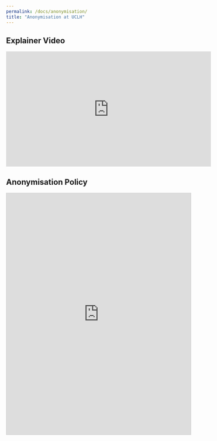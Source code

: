 ```yaml
---
permalink: /docs/anonymisation/
title: "Anonymisation at UCLH"
---
```


## Explainer Video
<iframe width="560" height="315" src="https://www.youtube.com/embed/Q9-jh7TsXF0?si=7pqef6UD7aUC616I" title="YouTube video player" frameborder="0" allow="accelerometer; autoplay; clipboard-write; encrypted-media; gyroscope; picture-in-picture; web-share" referrerpolicy="strict-origin-when-cross-origin" allowfullscreen></iframe>

## Anonymisation Policy
<iframe src="https://uclh.slab.com/embed/anonymisation-policy-iwr06apf" frameborder="0" onmousewheel="" width="100%" height="660" style="background: transparent; border: 1px solid #ccc;"></iframe>
